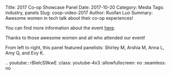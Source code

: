 Title: 2017 Co-op Showcase Panel
Date: 2017-10-20
Category: Media
Tags: industry, panels
Slug: coop-video-2017
Author: Ruofan Luo
Summary: Awesome women in tech talk about their co-op experiences!

You can find more information about the event
[here]({filename}/W2017/W17-event-coop-panel.md).

Thanks to those awesome women and all who attended our event!

From left to right, this panel featured panelists: Shirley M, Arshia M, Anna L, Amy Q, and Evy K.

.. youtube:: rBieIcS9kwE
	:class: youtube-4x3
	:allowfullscreen: no
	:seamless: no
